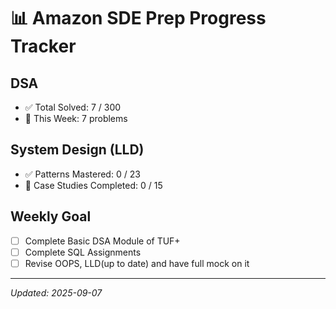 #  📊  Amazon SDE Prep Progress Tracker

## DSA
- ✅ Total Solved: 7 / 300
- 🔄 This Week: 7 problems

## System Design (LLD)
- ✅ Patterns Mastered: 0 / 23
- 🔄 Case Studies Completed: 0 / 15

## Weekly Goal
- [ ] Complete Basic DSA Module of TUF+
- [ ] Complete SQL Assignments
- [ ] Revise OOPS, LLD(up to date) and have full mock on it

---
_Updated: 2025-09-07_
